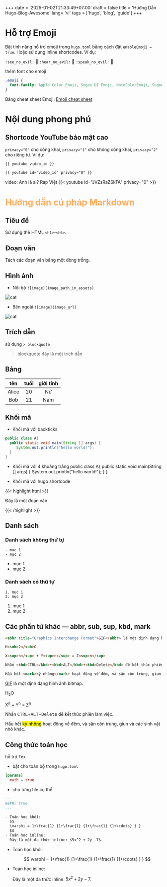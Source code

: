 +++
date = '2025-01-02T21:33:49+07:00'
draft = false
title = 'Hướng Dẫn Hugo-Blog-Awesome'
lang= 'vi'
tags = ['hugo', 'blog', 'guide']
+++

# Hỗ trợ Emoji
Bật tính năng hỗ trợ emoji trong `hugo.toml` bằng cách đặt `enableEmoji = true`. Hoặc sử dụng inline shortcodes. Ví dụ:

`:see_no_evil:` :see_no_evil: `:hear_no_evil:` :hear_no_evil: `:speak_no_evil:` :speak_no_evil:

thêm font cho emoji

```css
.emoji {
  font-family: Apple Color Emoji, Segoe UI Emoji, NotoColorEmoji, Segoe UI Symbol, Android Emoji, EmojiSymbols;
}
```
Bảng cheat sheet Emoji: [Emoji cheat sheet](https://www.webfx.com/tools/emoji-cheat-sheet/)

# Nội dung phong phú
## Shortcode YouTube bảo mật cao
`privacy="0"` cho công khai, `privacy="1"` cho không công khai, `privacy="2"` cho riêng tư. Ví dụ:

```md
{{ youtube video_id }}

{{ youtube id="video_id" privacy="0" }}

```

video: Anh là ai? Rap Việt
{{< youtube id="JVZsRaZ6kTA" privacy="0" >}}

# <span style="color: #FFAF61">Hướng dẫn cú pháp Markdown</span>
## Tiêu đề
Sử dụng thẻ HTML `<h1>`-`<h6>`.

## Đoạn văn
Tách các đoạn văn bằng một dòng trống.

## Hình ảnh
- Nội bộ 
`![image](image_path_in_assets)`

![cat](/images/cat.webp)

- Bên ngoài 
`![image](image_url)`

![cat](https://www.google.com/images/branding/googlelogo/1x/googlelogo_color_272x92dp.png)


## Trích dẫn 
sử dụng `> blockquote`

> blockquote
đây là một trích dẫn


## Bảng

| tên   | tuổi | giới tính |
|:-----:|:----:|:---------:|
| Alice | 20   |    Nữ     |
|  Bob  | 21   |    Nam    |


## Khối mã
- Khối mã với backticks
```java
public class A{
  public static void main(String [] args) {
     System.out.println("hello world!");
  }
}
```
- Khối mã với 4 khoảng trắng 
  public class A{
    public static void main(String [] args) {
       System.out.println("hello world!");
    }
  }

- Khối mã với hugo shortcode

{{< highlight html >}} <!doctype html>

<title>Example HTML5 Document</title>
  <p>Đây là một đoạn văn </p>

{{< /highlight >}}

## Danh sách 
### Danh sách không thứ tự

```
- mục 1
- mục 2
```

- mục 1
- mục 2

### Danh sách có thứ tự
```
1. mục 1
2. mục 2
```
1. mục 1
2. mục 2

## Các phần tử khác — abbr, sub, sup, kbd, mark

```html
<abbr title="Graphics Interchange Format">GIF</abbr> là một định dạng hình ảnh bitmap.

H<sub>2</sub>O

X<sup>n</sup> + Y<sup>n</sup> = Z<sup>n</sup>

Nhấn <kbd>CTRL</kbd>+<kbd>ALT</kbd>+<kbd>Delete</kbd> để kết thúc phiên làm việc.

Hầu hết <mark>kỳ nhông</mark> hoạt động về đêm, và săn côn trùng, giun và các sinh vật nhỏ khác.
```

<abbr title="Graphics Interchange Format">GIF</abbr> là một định dạng hình ảnh bitmap.

H<sub>2</sub>O

X<sup>n</sup> + Y<sup>n</sup> = Z<sup>n</sup>

Nhấn <kbd>CTRL</kbd>+<kbd>ALT</kbd>+<kbd>Delete</kbd> để kết thúc phiên làm việc.

Hầu hết <mark>kỳ nhông</mark> hoạt động về đêm, và săn côn trùng, giun và các sinh vật nhỏ khác.


## Công thức toán học

hỗ trợ Tex
- bật cho toàn bộ trong `hugo.toml`
```toml
[params]
  math = true
```
- cho từng file cụ thể 
```md
---
math: true
---
```

```md
- Toán học khối:
  $$
  \varphi = 1+\frac{1} {1+\frac{1} {1+\frac{1} {1+\cdots} } }
  $$
- Toán học inline:
  Đây là một đa thức inline: $5x^2 + 2y -7$.
```

- Toán học khối:

  $$
  \varphi = 1+\frac{1} {1+\frac{1} {1+\frac{1} {1+\cdots} } }
  $$

- Toán học inline:

  Đây là một đa thức inline: $5x^2 + 2y -7$.

